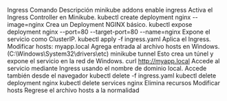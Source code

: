 Ingress
Comando Descripción
minikube addons enable ingress Activa el Ingress Controller en Minikube.
kubectl create deployment nginx --
image=nginx Crea un Deployment NGINX básico.
kubectl expose deployment nginx --port=80
--target-port=80 --name=nginx Expone el servicio como ClusterIP.
kubectl apply -f ingress.yaml Aplica el Ingress.
Modificar hosts:
<minikube ip> myapp.local
Agrega entrada al archivo hosts en
Windows.
(C:\Windows\System32\drivers\etc\)
minikube tunnel Esto crea un túnel y expone el servicio en
la red de Windows.
curl http://myapp.local
Accede al servicio mediante Ingress
usando el nombre de dominio local.
Accede también desde el navegador
kubectl delete -f ingress.yaml
kubectl delete deployment nginx
kubectl delete services nginx
Elimina recursos
Modificar hosts Regrese el archivo hosts a la normalidad
